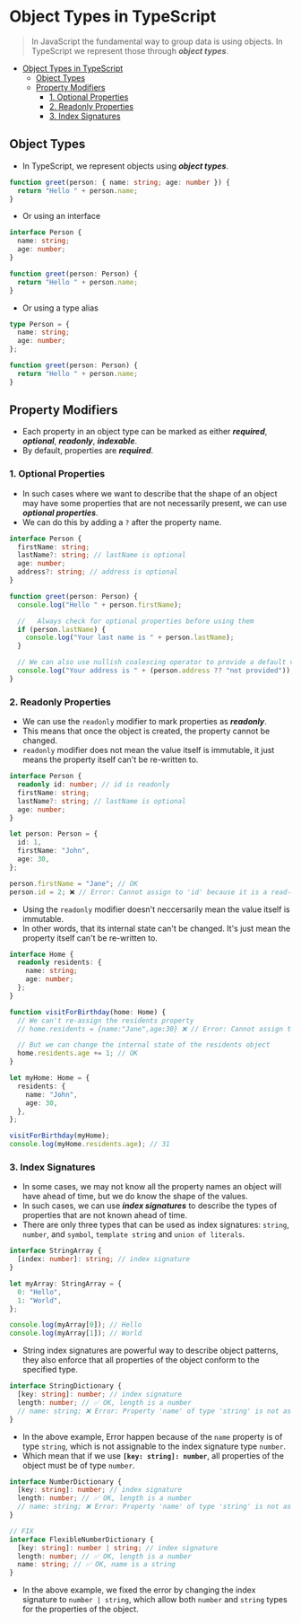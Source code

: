 # Object Types in TypeScript

> In JavaScript the fundamental way to group data is using objects. In TypeScript we represent those through **_object types_**.

- [Object Types in TypeScript](#object-types-in-typescript)
  - [Object Types](#object-types)
  - [Property Modifiers](#property-modifiers)
    - [1. Optional Properties](#1-optional-properties)
    - [2. Readonly Properties](#2-readonly-properties)
    - [3. Index Signatures](#3-index-signatures)

## Object Types

- In TypeScript, we represent objects using **_object types_**.

```typescript
function greet(person: { name: string; age: number }) {
  return "Hello " + person.name;
}
```

- Or using an interface

```typescript
interface Person {
  name: string;
  age: number;
}

function greet(person: Person) {
  return "Hello " + person.name;
}
```

- Or using a type alias

```typescript
type Person = {
  name: string;
  age: number;
};

function greet(person: Person) {
  return "Hello " + person.name;
}
```

## Property Modifiers

- Each property in an object type can be marked as either **_required_**, **_optional_**, **_readonly_**, **_indexable_**.
- By default, properties are **_required_**.

### 1. Optional Properties

- In such cases where we want to describe that the shape of an object may have some properties that are not necessarily present, we can use **_optional properties_**.
- We can do this by adding a `?` after the property name.

```typescript
interface Person {
  firstName: string;
  lastName?: string; // lastName is optional
  age: number;
  address?: string; // address is optional
}

function greet(person: Person) {
  console.log("Hello " + person.firstName);

  //   Always check for optional properties before using them
  if (person.lastName) {
    console.log("Your last name is " + person.lastName);
  }

  // We can also use nullish coalescing operator to provide a default value
  console.log("Your address is " + (person.address ?? "not provided"));
}
```

### 2. Readonly Properties

- We can use the `readonly` modifier to mark properties as **_readonly_**.
- This means that once the object is created, the property cannot be changed.
- `readonly` modifier does not mean the value itself is immutable, it just means the property itself can't be re-written to.

```typescript
interface Person {
  readonly id: number; // id is readonly
  firstName: string;
  lastName?: string; // lastName is optional
  age: number;
}

let person: Person = {
  id: 1,
  firstName: "John",
  age: 30,
};

person.firstName = "Jane"; // OK
person.id = 2; ❌ // Error: Cannot assign to 'id' because it is a read-only property.
```

- Using the `readonly` modifier doesn't neccersarily mean the value itself is immutable.
- In other words, that its internal state can't be changed. It's just mean the property itself can't be re-written to.

```typescript
interface Home {
  readonly residents: {
    name: string;
    age: number;
  };
}

function visitForBirthday(home: Home) {
  // We can't re-assign the residents property
  // home.residents = {name:"Jane",age:30} ❌ // Error: Cannot assign to 'residents' because it is a read-only property.

  // But we can change the internal state of the residents object
  home.residents.age += 1; // OK
}

let myHome: Home = {
  residents: {
    name: "John",
    age: 30,
  },
};

visitForBirthday(myHome);
console.log(myHome.residents.age); // 31
```

### 3. Index Signatures

- In some cases, we may not know all the property names an object will have ahead of time, but we do know the shape of the values.
- In such cases, we can use **_index signatures_** to describe the types of properties that are not known ahead of time.
- There are only three types that can be used as index signatures: `string`, `number`, and `symbol`, `template string` and `union of literals`.

```typescript
interface StringArray {
  [index: number]: string; // index signature
}

let myArray: StringArray = {
  0: "Hello",
  1: "World",
};

console.log(myArray[0]); // Hello
console.log(myArray[1]); // World
```

- String index signatures are powerful way to describe object patterns, they also enforce that all properties of the object conform to the specified type.

```typescript
interface StringDictionary {
  [key: string]: number; // index signature
  length: number; // ✅ OK, length is a number
  // name: string; ❌ Error: Property 'name' of type 'string' is not assignable to string index type 'number'.
}
```

- In the above example, Error happen because of the `name` property is of type `string`, which is not assignable to the index signature type `number`.
- Which mean that if we use **`[key: string]: number`**, all properties of the object must be of type `number`.

```typescript
interface NumberDictionary {
  [key: string]: number; // index signature
  length: number; // ✅ OK, length is a number
  // name: string; ❌ Error: Property 'name' of type 'string' is not assignable to string index type 'number'.
}

// FIX
interface FlexibleNumberDictionary {
  [key: string]: number | string; // index signature
  length: number; // ✅ OK, length is a number
  name: string; // ✅ OK, name is a string
}
```

- In the above example, we fixed the error by changing the index signature to `number | string`, which allow both `number` and `string` types for the properties of the object.
